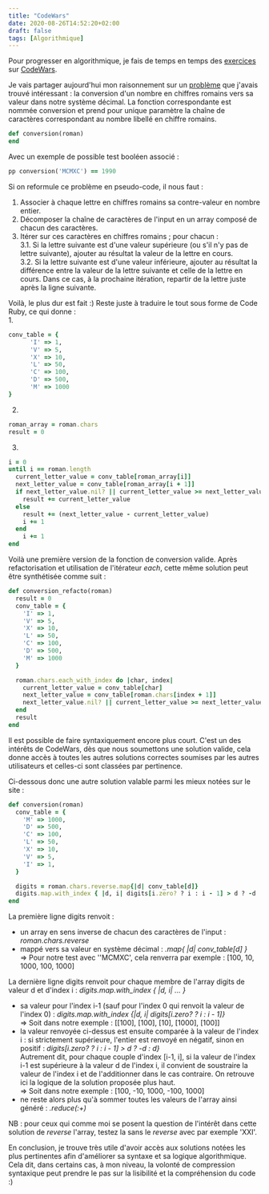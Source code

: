 ```yaml
---
title: "CodeWars"
date: 2020-08-26T14:52:20+02:00
draft: false
tags: [Algorithmique]
---
```


Pour progresser en algorithmique, je fais de temps en temps des [exercices](https://github.com/VincentGuilleux/codewars) sur [CodeWars](https://www.codewars.com/).

Je vais partager aujourd'hui mon raisonnement sur un [problème](https://www.codewars.com/kata/51b6249c4612257ac0000005) que j'avais trouvé intéressant : la conversion d'un nombre en chiffres romains vers sa valeur dans notre système décimal. La fonction correspondante est nommée conversion et prend pour unique paramètre la chaîne de caractères correspondant au nombre libellé en chiffre romains.

```ruby
def conversion(roman)
end
```

Avec un exemple de possible test booléen associé :
```ruby
pp conversion('MCMXC') == 1990
```

Si on reformule ce problème en pseudo-code, il nous faut :
1. Associer à chaque lettre en chiffres romains sa contre-valeur en nombre entier.
2. Décomposer la chaîne de caractères de l'input en un array composé de chacun des caractères.
3. Itérer sur ces caractères en chiffres romains ; pour chacun :\
  3.1. Si la lettre suivante est d'une valeur supérieure (ou s'il n'y pas de lettre suivante), ajouter au résultat la valeur de la lettre en cours.\
  3.2. Si la lettre suivante est d'une valeur inférieure, ajouter au résultat la différence entre la valeur de la lettre suivante et celle de la lettre en cours. Dans ce cas, à la prochaine itération, repartir de la lettre juste après la ligne suivante.


Voilà, le plus dur est fait :) Reste juste à traduire le tout sous forme de Code Ruby, ce qui donne :\
1.
```ruby
conv_table = {
      'I' => 1,
      'V' => 5,
      'X' => 10,
      'L' => 50,
      'C' => 100,
      'D' => 500,
      'M' => 1000
}
```
2.
```ruby
roman_array = roman.chars
result = 0
```
3.
```ruby
i = 0
until i == roman.length
  current_letter_value = conv_table[roman_array[i]]
  next_letter_value = conv_table[roman_array[i + 1]]
  if next_letter_value.nil? || current_letter_value >= next_letter_value
    result += current_letter_value
  else
    result += (next_letter_value - current_letter_value)
    i += 1
  end
    i += 1
end
```

Voilà une première version de la fonction de conversion valide. Après refactorisation et utilisation de l'itérateur *each*, cette même solution peut être synthétisée comme suit :
```ruby
def conversion_refacto(roman)
  result = 0
  conv_table = {
    'I' => 1,
    'V' => 5,
    'X' => 10,
    'L' => 50,
    'C' => 100,
    'D' => 500,
    'M' => 1000
  }

  roman.chars.each_with_index do |char, index|
    current_letter_value = conv_table[char]
    next_letter_value = conv_table[roman.chars[index + 1]]
    next_letter_value.nil? || current_letter_value >= next_letter_value ? result += current_letter_value : result -= current_letter_value
  end
  result
end
```

Il est possible de faire syntaxiquement encore plus court. C'est un des intérêts de CodeWars, dès que nous soumettons une solution valide, cela donne accès à toutes les autres solutions correctes soumises par les autres utilisateurs et celles-ci sont classées par pertinence.

Ci-dessous donc une autre solution valable parmi les mieux notées sur le site :

```ruby
def conversion(roman)
  conv_table = {
    'M' => 1000,
    'D' => 500,
    'C' => 100,
    'L' => 50,
    'X' => 10,
    'V' => 5,
    'I' => 1,
  }

  digits = roman.chars.reverse.map{|d| conv_table[d]}
  digits.map.with_index { |d, i| digits[i.zero? ? i : i - 1] > d ? -d : d }.reduce(:+)
end
```

La première ligne digits renvoit :
  * un array en sens inverse de chacun des caractères de l'input : *roman.chars.reverse*
  * mappé vers sa valeur en système décimal : *.map{ |d| conv_table[d] }*\
=> Pour notre test avec ''MCMXC', cela renverra par exemple : [100, 10, 1000, 100, 1000]

La dernière ligne digits renvoit pour chaque membre de l'array digits de valeur d et d'index i : *digits.map.with_index { |d, i|  ... }*
  * sa valeur pour l'index i-1 (sauf pour l'index 0 qui renvoit la valeur de l'index 0) : *digits.map.with_index {|d, i| digits[i.zero? ? i : i - 1]}*\
  => Soit dans notre exemple : [[100], [100], [10], [1000], [100]]
  * la valeur renvoyée ci-dessus est ensuite comparée à la valeur de l'index i : si strictement supérieure, l'entier est renvoyé en négatif, sinon en positif : *digits[i.zero? ? i : i - 1] > d ? -d : d}*\
  Autrement dit, pour chaque couple d'index [i-1, i], si la valeur de l'index i-1 est supérieure à la valeur d de l'index i, il convient de soustraire la valeur de l'index i et de l'additionner dans le cas contraire. On retrouve ici la logique de la solution proposée plus haut.\
  => Soit dans notre exemple : [100, -10, 1000, -100, 1000]
  * ne reste alors plus qu'à sommer toutes les valeurs de l'array ainsi généré :
  *.reduce(:+)*

NB : pour ceux qui comme moi se posent la question de l'intérêt dans cette solution de *reverse* l'array, testez la sans le *reverse* avec par exemple 'XXI'.

En conclusion, je trouve très utile d'avoir accès aux solutions notées les plus pertinentes afin d'améliorer sa syntaxe et sa logique algorithmique. Cela dit, dans certains cas, à mon niveau, la volonté de compression syntaxique peut prendre le pas sur la lisibilité et la compréhension du code :)
